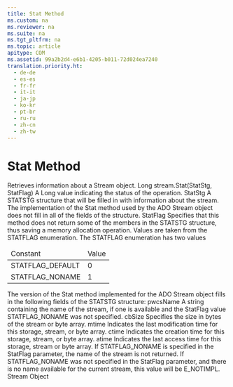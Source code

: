 ```yaml
---
title: Stat Method
ms.custom: na
ms.reviewer: na
ms.suite: na
ms.tgt_pltfrm: na
ms.topic: article
apitype: COM
ms.assetid: 99a2b2d4-e6b1-4205-b011-72d024ea7240
translation.priority.ht: 
  - de-de
  - es-es
  - fr-fr
  - it-it
  - ja-jp
  - ko-kr
  - pt-br
  - ru-ru
  - zh-cn
  - zh-tw
---
```

# Stat Method
<?xml version="1.0" encoding="utf-8"?>
<developerReferenceWithSyntaxDocument xmlns="http://ddue.schemas.microsoft.com/authoring/2003/5" xmlns:xlink="http://www.w3.org/1999/xlink" xmlns:xsi="http://www.w3.org/2001/XMLSchema-instance" xsi:schemaLocation="http://ddue.schemas.microsoft.com/authoring/2003/5 http://dduestorage.blob.core.windows.net/ddueschema/developer.xsd">
  <introduction>
    <para>Retrieves information about a <legacyLink xlink:href="0514531f-009d-4519-abc3-d727014a39f1">Stream</legacyLink> object.</para>
  </introduction>
  <syntaxSection>
    <legacySyntax>
Long <parameterReference>stream</parameterReference>.Stat(StatStg, StatFlag)</legacySyntax>
  </syntaxSection>
  <returnValue>
    <content>
      <para>A <languageKeyword>Long</languageKeyword> value indicating the status of the operation.</para>
    </content>
  </returnValue>
  <parameters>
    <content>
      <definitionTable>
        <definedTerm> <legacyItalic>StatStg</legacyItalic> </definedTerm>
        <definition>
          <para>A STATSTG structure that will be filled in with information about the stream. The implementation of the <unmanagedCodeEntityReference>Stat</unmanagedCodeEntityReference> method used by the ADO Stream object does not fill in all of the fields of the structure.</para>
        </definition>
        <definedTerm> <legacyItalic>StatFlag</legacyItalic> </definedTerm>
        <definition>
          <para>Specifies that this method does not return some of the members in the STATSTG structure, thus saving a memory allocation operation. Values are taken from the STATFLAG enumeration. The STATFLAG enumeration has two values</para>
          <table xmlns:caps="http://schemas.microsoft.com/build/caps/2013/11">
            <thead>
              <tr>
                <TD>
                  <para>Constant</para>
                </TD>
                <TD>
                  <para>Value</para>
                </TD>
              </tr>
            </thead>
            <tbody>
              <tr>
                <TD>
                  <para>STATFLAG_DEFAULT</para>
                </TD>
                <TD>
                  <para>0</para>
                </TD>
              </tr>
              <tr>
                <TD>
                  <para>STATFLAG_NONAME</para>
                </TD>
                <TD>
                  <para>1</para>
                </TD>
              </tr>
            </tbody>
          </table>
        </definition>
      </definitionTable>
    </content>
  </parameters>
  <languageReferenceRemarks>
    <content>
      <para>The version of the Stat method implemented for the ADO Stream object fills in the following fields of the STATSTG structure:  </para>
      <definitionTable>
        <definedTerm> <legacyItalic>pwcsName</legacyItalic> </definedTerm>
        <definition>
          <para>A string containing the name of the stream, if one is available and the StatFlag value STATFLAG_NONAME was not specified.</para>
        </definition>
        <definedTerm> <legacyItalic>cbSize</legacyItalic> </definedTerm>
        <definition>
          <para>Specifies the size in bytes of the stream or byte array.</para>
        </definition>
        <definedTerm> <legacyItalic>mtime</legacyItalic> </definedTerm>
        <definition>
          <para>Indicates the last modification time for this storage, stream, or byte array.</para>
        </definition>
        <definedTerm> <legacyItalic>ctime</legacyItalic> </definedTerm>
        <definition>
          <para>Indicates the creation time for this storage, stream, or byte array.</para>
        </definition>
        <definedTerm> <legacyItalic>atime</legacyItalic> </definedTerm>
        <definition>
          <para>Indicates the last access time for this storage, stream or byte array.</para>
        </definition>
      </definitionTable>
      <para>If STATFLAG_NONAME is specified in the StatFlag parameter, the name of the stream is not returned.</para>
      <para>If STATFLAG_NONAME was not specified in the StatFlag parameter, and there is no name available for the current stream, this value will be E_NOTIMPL.</para>
    </content>
  </languageReferenceRemarks>
  <section>
    <title>Applies To</title>
    <content>
      <para>
        <link xlink:href="0514531f-009d-4519-abc3-d727014a39f1">Stream Object</link>
      </para>
    </content>
  </section>
  <relatedTopics />
</developerReferenceWithSyntaxDocument>